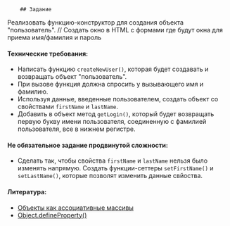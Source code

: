         ## Задание
Реализовать функцию-конструктор для создания объекта "пользователь".
// Cоздать окно в HTML с формами где будут окна для приема имя/фамилия и пароль
#### Технические требования:
- Написать функцию `createNewUser()`, которая будет создавать и возвращать объект "пользователь".
- При вызове функция должна спросить у вызывающего имя и фамилию.
- Используя данные, введенные пользователем, создать объект со свойствами `firstName` и `lastName`.
- Добавить в объект метод `getLogin()`, который будет возвращать первую букву имени пользователя, соединенную с фамилией пользователя, все в нижнем регистре.

#### Не обязательное задание продвинутой сложности:
- Сделать так, чтобы свойства `firstName` и `lastName` нельзя было изменять напрямую. Создать функции-сеттеры `setFirstName()` и `setLastName()`, которые позволят изменить данные свйоства.

#### Литература:
- [Объекты как ассоциативные массивы](https://learn.javascript.ru/object)
- [Object.defineProperty()](https://developer.mozilla.org/ru/docs/Web/JavaScript/Reference/Global_Objects/Object/defineProperty)

